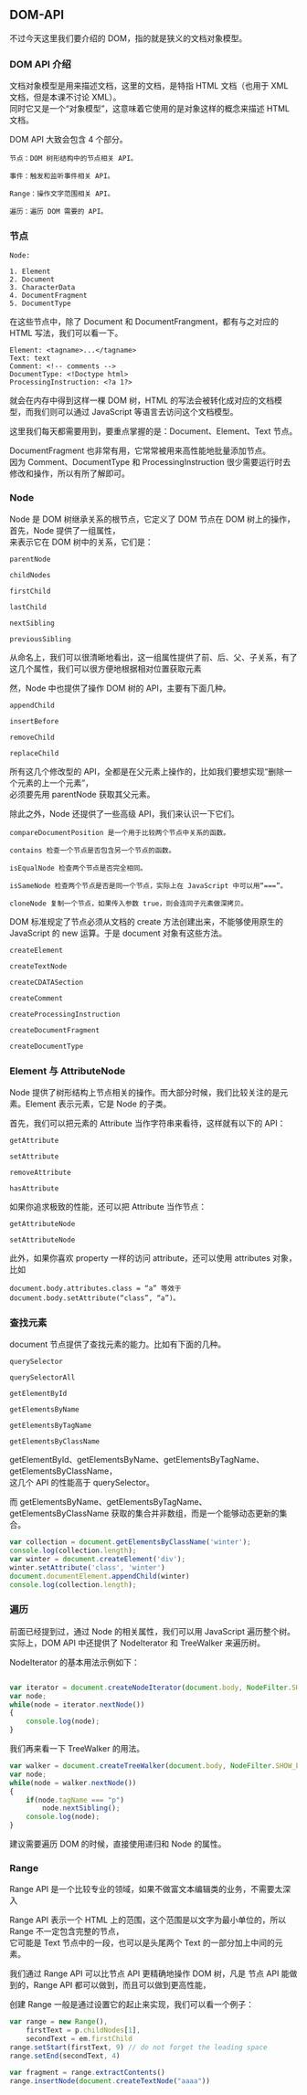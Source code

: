 ## DOM-API

不过今天这里我们要介绍的 DOM，指的就是狭义的文档对象模型。

### DOM API 介绍

文档对象模型是用来描述文档，这里的文档，是特指 HTML 文档（也用于 XML 文档，但是本课不讨论 XML）。  
同时它又是一个“对象模型”，这意味着它使用的是对象这样的概念来描述 HTML 文档。  

DOM API 大致会包含 4 个部分。

```
节点：DOM 树形结构中的节点相关 API。

事件：触发和监听事件相关 API。

Range：操作文字范围相关 API。

遍历：遍历 DOM 需要的 API。
```

### 节点

```
Node:

1. Element
2. Document
3. CharacterData
4. DocumentFragment
5. DocumentType

```

在这些节点中，除了 Document 和 DocumentFrangment，都有与之对应的 HTML 写法，我们可以看一下。

```
Element: <tagname>...</tagname>
Text: text
Comment: <!-- comments -->
DocumentType: <!Doctype html>
ProcessingInstruction: <?a 1?>
```

就会在内存中得到这样一棵 DOM 树，HTML 的写法会被转化成对应的文档模型，而我们则可以通过 JavaScript 等语言去访问这个文档模型。

这里我们每天都需要用到，要重点掌握的是：Document、Element、Text 节点。

DocumentFragment 也非常有用，它常常被用来高性能地批量添加节点。  
因为 Comment、DocumentType 和 ProcessingInstruction 很少需要运行时去修改和操作，所以有所了解即可。  

### Node

Node 是 DOM 树继承关系的根节点，它定义了 DOM 节点在 DOM 树上的操作，首先，Node 提供了一组属性，  
来表示它在 DOM 树中的关系，它们是：  

```
parentNode

childNodes

firstChild

lastChild

nextSibling

previousSibling

```
从命名上，我们可以很清晰地看出，这一组属性提供了前、后、父、子关系，有了这几个属性，我们可以很方便地根据相对位置获取元素

然，Node 中也提供了操作 DOM 树的 API，主要有下面几种。

```
appendChild

insertBefore

removeChild

replaceChild

```

所有这几个修改型的 API，全都是在父元素上操作的，比如我们要想实现“删除一个元素的上一个元素”，  
必须要先用 parentNode 获取其父元素。  

除此之外，Node 还提供了一些高级 API，我们来认识一下它们。

```
compareDocumentPosition 是一个用于比较两个节点中关系的函数。

contains 检查一个节点是否包含另一个节点的函数。

isEqualNode 检查两个节点是否完全相同。

isSameNode 检查两个节点是否是同一个节点，实际上在 JavaScript 中可以用“===”。

cloneNode 复制一个节点，如果传入参数 true，则会连同子元素做深拷贝。

```

DOM 标准规定了节点必须从文档的 create 方法创建出来，不能够使用原生的 JavaScript 的 new 运算。于是 document 对象有这些方法。

```
createElement

createTextNode

createCDATASection

createComment

createProcessingInstruction

createDocumentFragment

createDocumentType

```

### Element 与 AttributeNode 

Node 提供了树形结构上节点相关的操作。而大部分时候，我们比较关注的是元素。Element 表示元素，它是 Node 的子类。

首先，我们可以把元素的 Attribute 当作字符串来看待，这样就有以下的 API：

```
getAttribute

setAttribute

removeAttribute

hasAttribute

```

如果你追求极致的性能，还可以把 Attribute 当作节点：

```
getAttributeNode

setAttributeNode

```

此外，如果你喜欢 property 一样的访问 attribute，还可以使用 attributes 对象，比如

```
document.body.attributes.class = “a” 等效于
document.body.setAttribute(“class”, “a”)。
```

### 查找元素

document 节点提供了查找元素的能力。比如有下面的几种。

```
querySelector

querySelectorAll

getElementById

getElementsByName

getElementsByTagName

getElementsByClassName
```

getElementById、getElementsByName、getElementsByTagName、getElementsByClassName，  
这几个 API 的性能高于 querySelector。  

而 getElementsByName、getElementsByTagName、getElementsByClassName 获取的集合并非数组，而是一个能够动态更新的集合。

```js
var collection = document.getElementsByClassName('winter');
console.log(collection.length);
var winter = document.createElement('div');
winter.setAttribute('class', 'winter')
document.documentElement.appendChild(winter)
console.log(collection.length);
```

### 遍历

前面已经提到过，通过 Node 的相关属性，我们可以用 JavaScript 遍历整个树。  
实际上，DOM API 中还提供了 NodeIterator 和 TreeWalker 来遍历树。  

NodeIterator 的基本用法示例如下：

```js

var iterator = document.createNodeIterator(document.body, NodeFilter.SHOW_TEXT | NodeFilter.SHOW_COMMENT, null, false);
var node;
while(node = iterator.nextNode())
{
    console.log(node);
}
```

我们再来看一下 TreeWalker 的用法。

```js
var walker = document.createTreeWalker(document.body, NodeFilter.SHOW_ELEMENT, null, false)
var node;
while(node = walker.nextNode())
{
    if(node.tagName === "p")
        node.nextSibling();
    console.log(node);
}
```

建议需要遍历 DOM 的时候，直接使用递归和 Node 的属性。

### Range

Range API 是一个比较专业的领域，如果不做富文本编辑类的业务，不需要太深入

Range API 表示一个 HTML 上的范围，这个范围是以文字为最小单位的，所以 Range 不一定包含完整的节点，  
它可能是 Text 节点中的一段，也可以是头尾两个 Text 的一部分加上中间的元素。  

我们通过 Range API 可以比节点 API 更精确地操作 DOM 树，凡是 节点 API 能做到的，Range API 都可以做到，而且可以做到更高性能，

创建 Range 一般是通过设置它的起止来实现，我们可以看一个例子：

```js
var range = new Range(),
    firstText = p.childNodes[1],
    secondText = em.firstChild
range.setStart(firstText, 9) // do not forget the leading space
range.setEnd(secondText, 4)

var fragment = range.extractContents()
range.insertNode(document.createTextNode("aaaa"))
```